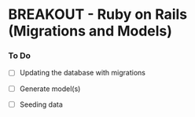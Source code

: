 # BREAKOUT - Ruby on Rails (Migrations and Models)

### To Do
* [ ] Updating the database with migrations
* [ ] Generate model(s)
* [ ] Seeding data

























